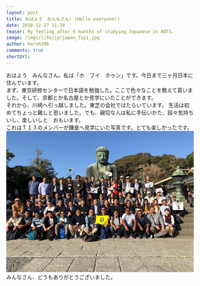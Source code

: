 ```yaml
---
layout: post
title: おはよう　みんなさん! (Hello everyone!)
date: 2018-12-27 11:29
teaser: My feeling after 6 months of studying Japanese in AOTS.
image: /imgs/life/jp/japan_fuji.jpg
author: heroh396
comments: true
shortUrl: 
---
```

おはよう　みんなさん。私は「ホ　フイ　ホゥン」です。今日まで三ヶ月日本に住んでいます。  
まず、東京研修センターで日本語を勉強した。ここで色々なことを教えて貰いました。そして、京都とか名古屋とか見学にいたことができます。  
それから、川崎へ引っ越しました。東芝の会社ではたらいています。
生活は初めてちょっと難しと思いました。でも、親切な人は私に手伝いかた、段々気持ちいし、楽しいしと　おもいます。  
これはＴ１３のメンバーが鎌倉へ見学にいた写真です。とても楽しかったです。  
![Tamakura_T13_AOTS_img](/imgs/life/jp/aots_member.jpg)  
みんなさん、どうもありがとうございました。
